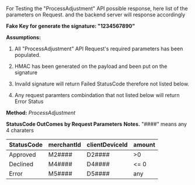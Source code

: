 For Testing the "ProcessAdjustment" API possible response, here list of the parameters on Request. and the backend server will response accordingly

**Fake Key for generate the signature: "1234567890"**

**Assumptions:**

1. All "ProcessAdjustment" API Request's required parameters has been populated.

2. HMAC has been generated on the payload and been put on the signature 

3. Invaild signature will return Failed StatusCode therefore not listed below.

4. Any request paramters combindation that not listed below will return Error Status

**Method:** *ProcessAdjustment*

**StatusCode OutComes by Request Parameters**
**Notes.**
"####" means any 4 charaters

StatusCode | merchantId | clientDeviceId | amount 
-----------|------------|----------------|--------
Approved  | M2#### | D2#### | >0
Declined   | M4#### | D4#### | <= 0
Error   | M5#### | D5#### | any